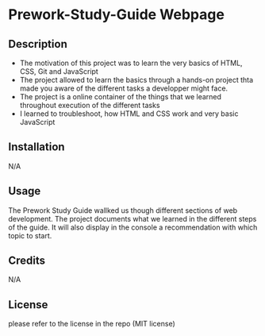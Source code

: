 # Prework-Study-Guide Webpage

## Description

- The motivation of this project was to learn the very basics of HTML, CSS, Git and JavaScript
- The project allowed to learn the basics through a hands-on project thta made you aware of the different tasks a developper might face.
- The project is a online container of the things that we learned throughout execution of the different tasks
- I learned to troubleshoot, how HTML and CSS work and very basic JavaScript

## Installation

N/A

## Usage

The Prework Study Guide wallked us though different sections of web development. The project documents what we learned in the different steps of the guide. It will also display in the console a recommendation with which topic to start.

## Credits

N/A

## License

please refer to the license in the repo (MIT license)

